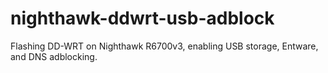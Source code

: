 # nighthawk-ddwrt-usb-adblock
Flashing DD-WRT on Nighthawk R6700v3, enabling USB storage, Entware, and DNS adblocking.
